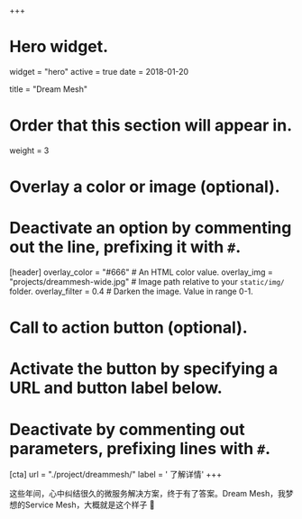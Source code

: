 +++
# Hero widget.
widget = "hero"
active = true
date = 2018-01-20

title = "Dream Mesh"

# Order that this section will appear in.
weight = 3

# Overlay a color or image (optional).
#   Deactivate an option by commenting out the line, prefixing it with `#`.
[header]
  overlay_color = "#666"  # An HTML color value.
  overlay_img = "projects/dreammesh-wide.jpg"  # Image path relative to your `static/img/` folder.
  overlay_filter = 0.4  # Darken the image. Value in range 0-1.

# Call to action button (optional).
#   Activate the button by specifying a URL and button label below.
#   Deactivate by commenting out parameters, prefixing lines with `#`.
[cta]
  url = "./project/dreammesh/"
  label = '<i class="fa fa-download"></i> 了解详情'
+++

这些年间，心中纠结很久的微服务解决方案，终于有了答案。Dream Mesh，我梦想的Service Mesh，大概就是这个样子 :rocket:
<br><br>



